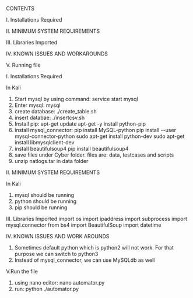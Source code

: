 

CONTENTS

I.	Installations Required

II.	MINIMUM SYSTEM REQUIREMENTS

III.	Libraries Imported

IV.	KNOWN ISSUES AND WORKAROUNDS

V.	Running file



I. Installations Required

In Kali
1. Start mysql by using command: service start mysql
2. Enter mysql: mysql
3. create database: ./create_table.sh
4. insert databae: ./insertcsv.sh
5. Install pip:
	apt-get update
	apt-get -y install python-pip
5. install mysql_connector:
	pip install MySQL-python
	pip install --user mysql-connector-python
	sudo apt-get install python-dev
	sudo apt-get install libmysqlclient-dev
6. install beautifulsoup4
	pip install beautifulsoup4
7. save files under Cyber folder. files are:
	data, testcases and scripts
8. unzip natlogs.tar in data folder


II. MINIMUM SYSTEM REQUIREMENTS 


In Kali
1. mysql should be running
2. python should be running
3. pip should be running



III. Libraries Imported
import os
import ipaddress
import subprocess
import mysql.connector
from bs4 import BeautifulSoup
import datetime

IV. KNOWN ISSUES AND WORK AROUNDS 
1. Sometimes default python which is python2 will not work. For that purpose we can switch to python3
2. Instead of mysql_connector, we can use MySQLdb as well


V.Run the file
1. using nano editor: nano automator.py
2. run: python ./automator.py






